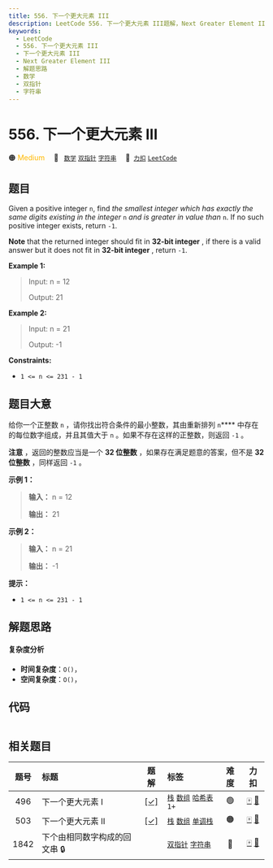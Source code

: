 ```yaml
---
title: 556. 下一个更大元素 III
description: LeetCode 556. 下一个更大元素 III题解，Next Greater Element III，包含解题思路、复杂度分析以及完整的 JavaScript 代码实现。
keywords:
  - LeetCode
  - 556. 下一个更大元素 III
  - 下一个更大元素 III
  - Next Greater Element III
  - 解题思路
  - 数学
  - 双指针
  - 字符串
---
```


# 556. 下一个更大元素 III

🟠 <font color=#ffb800>Medium</font>&emsp; 🔖&ensp; [`数学`](/tag/math.md) [`双指针`](/tag/two-pointers.md) [`字符串`](/tag/string.md)&emsp; 🔗&ensp;[`力扣`](https://leetcode.cn/problems/next-greater-element-iii) [`LeetCode`](https://leetcode.com/problems/next-greater-element-iii)

## 题目

Given a positive integer `n`, find _the smallest integer which has exactly the
same digits existing in the integer_ `n` _and is greater in value than_ `n`.
If no such positive integer exists, return `-1`.

**Note** that the returned integer should fit in **32-bit integer** , if there
is a valid answer but it does not fit in **32-bit integer** , return `-1`.



**Example 1:**

> Input: n = 12
> 
> Output: 21

**Example 2:**

> Input: n = 21
> 
> Output: -1

**Constraints:**

  * `1 <= n <= 231 - 1`


## 题目大意

给你一个正整数 `n` ，请你找出符合条件的最小整数，其由重新排列 `n`**** 中存在的每位数字组成，并且其值大于 `n`
。如果不存在这样的正整数，则返回 `-1` 。

**注意** ，返回的整数应当是一个 **32 位整数** ，如果存在满足题意的答案，但不是 **32 位整数** ，同样返回 `-1` 。

**示例 1：**

> 
> 
> 
> 
> 
> **输入：** n = 12
> 
> **输出：** 21
> 
> 

**示例 2：**

> 
> 
> 
> 
> 
> **输入：** n = 21
> 
> **输出：** -1
> 
> 

**提示：**

  * `1 <= n <= 231 - 1`


## 解题思路

#### 复杂度分析

- **时间复杂度**：`O()`，
- **空间复杂度**：`O()`，

## 代码

```javascript

```

## 相关题目

<!-- prettier-ignore -->
| 题号 | 标题 | 题解 | 标签 | 难度 | 力扣 |
| :------: | :------ | :------: | :------ | :------: | :------: |
| 496 | 下一个更大元素 I | [[✓]](/problem/0496.md) |  [`栈`](/tag/stack.md) [`数组`](/tag/array.md) [`哈希表`](/tag/hash-table.md) `1+` | 🟢 | [🀄️](https://leetcode.cn/problems/next-greater-element-i) [🔗](https://leetcode.com/problems/next-greater-element-i) |
| 503 | 下一个更大元素 II | [[✓]](/problem/0503.md) |  [`栈`](/tag/stack.md) [`数组`](/tag/array.md) [`单调栈`](/tag/monotonic-stack.md) | 🟠 | [🀄️](https://leetcode.cn/problems/next-greater-element-ii) [🔗](https://leetcode.com/problems/next-greater-element-ii) |
| 1842 | 下个由相同数字构成的回文串 🔒 |  |  [`双指针`](/tag/two-pointers.md) [`字符串`](/tag/string.md) | 🔴 | [🀄️](https://leetcode.cn/problems/next-palindrome-using-same-digits) [🔗](https://leetcode.com/problems/next-palindrome-using-same-digits) |